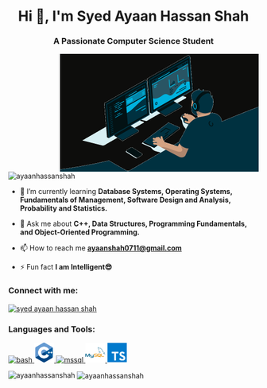<h1 align="center">Hi 👋, I'm Syed Ayaan Hassan Shah</h1>
<h3 align="center">A Passionate Computer Science Student</h3>

<img align="right" alt="coding" width="400" src="https://raw.githubusercontent.com/Potential17/Potential17/master/user%20(2).gif">

<p align="left"> <img src="https://komarev.com/ghpvc/?username=ayaanhassanshah&label=Profile%20views&color=0e75b6&style=flat" alt="ayaanhassanshah" /> </p>

- 🌱 I’m currently learning **Database Systems, Operating Systems, Fundamentals of Management, Software Design and Analysis, Probability and Statistics.**

- 💬 Ask me about **C++, Data Structures, Programming Fundamentals, and Object-Oriented Programming.**

- 📫 How to reach me **ayaanshah0711@gmail.com**

- ⚡ Fun fact **I am Intelligent😎**

<h3 align="left">Connect with me:</h3>
<p align="left">
<a href="https://linkedin.com/in/syed ayaan hassan shah" target="blank"><img align="center" src="https://raw.githubusercontent.com/rahuldkjain/github-profile-readme-generator/master/src/images/icons/Social/linked-in-alt.svg" alt="syed ayaan hassan shah" height="30" width="40" /></a>
</p>

<h3 align="left">Languages and Tools:</h3>
<p align="left"> <a href="https://www.gnu.org/software/bash/" target="_blank" rel="noreferrer"> <img src="https://www.vectorlogo.zone/logos/gnu_bash/gnu_bash-icon.svg" alt="bash" width="40" height="40"/> </a> <a href="https://www.w3schools.com/cpp/" target="_blank" rel="noreferrer"> <img src="https://raw.githubusercontent.com/devicons/devicon/master/icons/cplusplus/cplusplus-original.svg" alt="cplusplus" width="40" height="40"/> </a> <a href="https://www.microsoft.com/en-us/sql-server" target="_blank" rel="noreferrer"> <img src="https://www.svgrepo.com/show/303229/microsoft-sql-server-logo.svg" alt="mssql" width="40" height="40"/> </a> <a href="https://www.mysql.com/" target="_blank" rel="noreferrer"> <img src="https://raw.githubusercontent.com/devicons/devicon/master/icons/mysql/mysql-original-wordmark.svg" alt="mysql" width="40" height="40"/> </a> <a href="https://www.typescriptlang.org/" target="_blank" rel="noreferrer"> <img src="https://raw.githubusercontent.com/devicons/devicon/master/icons/typescript/typescript-original.svg" alt="typescript" width="40" height="40"/> </a> </p>

<p><img align="left" src="https://github-readme-stats.vercel.app/api/top-langs?username=ayaanhassanshah&show_icons=true&locale=en&layout=compact" alt="ayaanhassanshah" /></p>

<p>&nbsp;<img align="center" src="https://github-readme-stats.vercel.app/api?username=ayaanhassanshah&show_icons=true&locale=en" alt="ayaanhassanshah" /></p>
